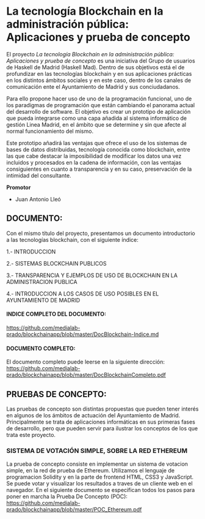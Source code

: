 # La tecnología Blockchain en la administración pública: Aplicaciones y prueba de concepto

El proyecto *La tecnología Blockchain en la administración pública: Aplicaciones y prueba de concepto* es una iniciativa del Grupo de usuarios de Haskell de Madrid (Haskell Mad). Dentro de sus objetivos está el de profundizar en las tecnologías blockchain y en sus aplicaciones prácticas en los distintos ámbitos sociales y en este caso, dentro de los canales de comunicación ente el Ayuntamiento de Madrid y sus conciudadanos.

Para ello propone hacer uso de uno de la programación funcional, uno de los paradigmas de programación que están cambiando el panorama actual del desarrollo de software. El objetivo es crear un prototipo de aplicación que pueda integrarse como una capa añadida al sistema informático de gestión Linea Madrid, en el ámbito que se determine y sin que afecte al normal funcionamiento del mismo.

Este prototipo añadirá las ventajas que ofrece el uso de los sistemas de bases de datos distribuidas, tecnología conocida como blockchain, entre las que cabe destacar la imposibilidad de modificar los datos una vez incluidos y procesados en la cadena de información, con las ventajas consiguientes en cuanto a transparencia y en su caso, preservación de la intimidad del consultante.

__Promotor__

* Juan Antonio Lleó

## DOCUMENTO:

Con el mismo título del proyecto, presentamos un documento introductorio a las tecnologías blockchain, con el siguiente índice:

1.- INTRODUCCION

2.- SISTEMAS BLOCKCHAIN PUBLICOS

3.- TRANSPARENCIA Y EJEMPLOS DE USO DE BLOCKCHAIN EN LA ADMINISTRACION PUBLICA

4.- INTRODUCCION A LOS CASOS DE USO POSIBLES EN EL AYUNTAMIENTO DE MADRID

#### INDICE COMPLETO DEL DOCUMENTO:
https://github.com/medialab-prado/blockchainapp/blob/master/DocBlockchain-Indice.md

#### DOCUMENTO COMPLETO:

El documento completo puede leerse en la siguiente dirección:
https://github.com/medialab-prado/blockchainapp/blob/master/DocBlockchainCompleto.pdf


## PRUEBAS DE CONCEPTO:

Las pruebas de concepto son distintas propuestas que pueden tener interés en algunos de los ámbitos de actuación del Ayuntamiento de Madrid. Principalmente se trata de aplicaciones informáticas en sus primeras fases de desarrollo, pero que pueden servir para ilustrar los conceptos de los que trata este proyecto.

### SISTEMA DE VOTACIÓN SIMPLE, SOBRE LA RED ETHEREUM
La prueba de concepto consiste en implementar un sistema de votacion simple, en la red de prueba de Ethereum. Utilizamos el lenguaje de programacion Solidity y en la parte de frontend HTML, CSS3 y JavaScript. Se puede votar y visualizar los resultados a traves de un cliente web en el navegador. En el siguiente documento se especifican todos los pasos para poner en marcha la Prueba De Concepto (POC):
https://github.com/medialab-prado/blockchainapp/blob/master/POC_Ethereum.pdf
